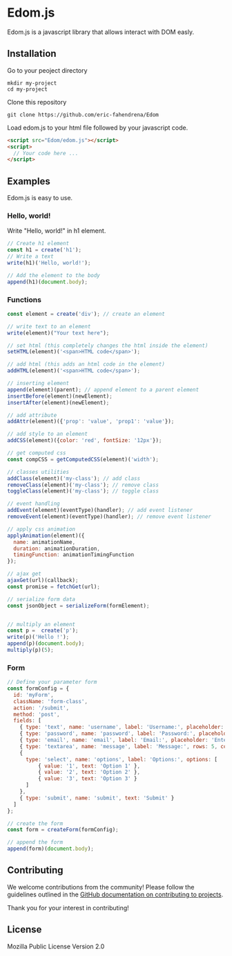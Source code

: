 # Edom.js

Edom.js is a javascript library that allows interact with DOM easly.

## Installation

Go to your peoject directory
```bsh
mkdir my-project
cd my-project
```
Clone this repository
```bsh
git clone https://github.com/eric-fahendrena/Edom
```
Load edom.js to your html file followed by your javascript code.
```html
<script src="Edom/edom.js"></script>
<script>
  // Your code here ...
</script>
```

## Examples

Edom.js is easy to use.

### Hello, world!

Write "Hello, world!" in h1 element.
```js
// Create h1 element
const h1 = create('h1');
// Write a text
write(h1)('Hello, world!');

// Add the element to the body
append(h1)(document.body);
```

### Functions

```js
const element = create('div'); // create an element

// write text to an element
write(element)("Your text here");

// set html (this completely changes the html inside the element)
setHTML(element)('<span>HTML code</span>');

// add html (this adds an html code in the element)
addHTML(element)('<span>HTML code</span>');

// inserting element
append(element)(parent); // append element to a parent element
insertBefore(element)(newElement);
insertAfter(element)(newElement);

// add attribute
addAttr(element)({'prop': 'value', 'prop1': 'value'});

// add style to an element
addCSS(element)({color: 'red', fontSize: '12px'});

// get computed css
const compCSS = getComputedCSS(element)('width');

// classes utilities
addClass(element)('my-class'); // add class
removeClass(element)('my-class'); // remove class
toggleClass(element)('my-class'); // toggle class

// event handling
addEvent(element)(eventType)(handler); // add event listener
removeEvent(element)(eventType)(handler); // remove event listener

// apply css animation
applyAnimation(element)({
  name: animationName,
  duration: animationDuration,
  timingFunction: animationTimingFunction
});

// ajax get
ajaxGet(url)(callback);
const promise = fetchGet(url);

// serialize form data
const jsonObject = serializeForm(formElement);


// multiply an element
const p =  create('p');
write(p)('Hello !');
append(p)(document.body);
multiply(p)(5);
```

### Form

```js
// Define your parameter form 
const formConfig = {
  id: 'myForm',
  className: 'form-class',
  action: '/submit',
  method: 'post',
  fields: [
    { type: 'text', name: 'username', label: 'Username:', placeholder: 'Enter your username' },
    { type: 'password', name: 'password', label: 'Password:', placeholder: 'Enter your password' },
    { type: 'email', name: 'email', label: 'Email:', placeholder: 'Enter your email' },
    { type: 'textarea', name: 'message', label: 'Message:', rows: 5, cols: 30 },
    {
      type: 'select', name: 'options', label: 'Options:', options: [
          { value: '1', text: 'Option 1' },
          { value: '2', text: 'Option 2' },
          { value: '3', text: 'Option 3' }
      ]
    },
    { type: 'submit', name: 'submit', text: 'Submit' }
  ]
};

// create the form
const form = createForm(formConfig);

// append the form
append(form)(document.body);
```

## Contributing

We welcome contributions from the community! Please follow the guidelines outlined in the [GitHub documentation on contributing to projects](https://docs.github.com/en/github/collaborating-with-issues-and-pull-requests/working-with-forks).

Thank you for your interest in contributing!

## License

Mozilla Public License Version 2.0